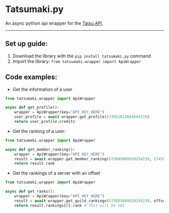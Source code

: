 # Tatsumaki.py

An async python api wrapper for the [Tatsu API](https://dev.tatsu.gg/).

---

## Set up guide:

1. Download the library with the `pip install tatsumaki.py` command
2. Import the library: `from tatsumaki.wrapper import ApiWrapper`

## Code examples:

- Get the information of a user
```python
from tatsumaki.wrapper import ApiWrapper

async def get_profile():
    wrapper = ApiWrapper(key="API_KEY_HERE")
    user_profile = await wrapper.get_profile(274561812664549376)
    return user_profile.credits
```

- Get the ranking of a user:
```python
from tatsumaki.wrapper import ApiWrapper

async def get_member_ranking():
    wrapper = ApiWrapper(key="API_KEY_HERE")
    result = await wrapper.get_member_ranking(573885009820254239, 274561812664549376)
    return result.rank
```

- Get the rankings of a server with an offset 
```python
from tatsumaki.wrapper import ApiWrapper

async def get_ranks():
    wrapper = ApiWrapper(key="API_KEY_HERE")
    result = await wrapper.get_guild_rankings(573885009820254239, offset=100)
    return result.rankings[0].rank # This will be 101
```




